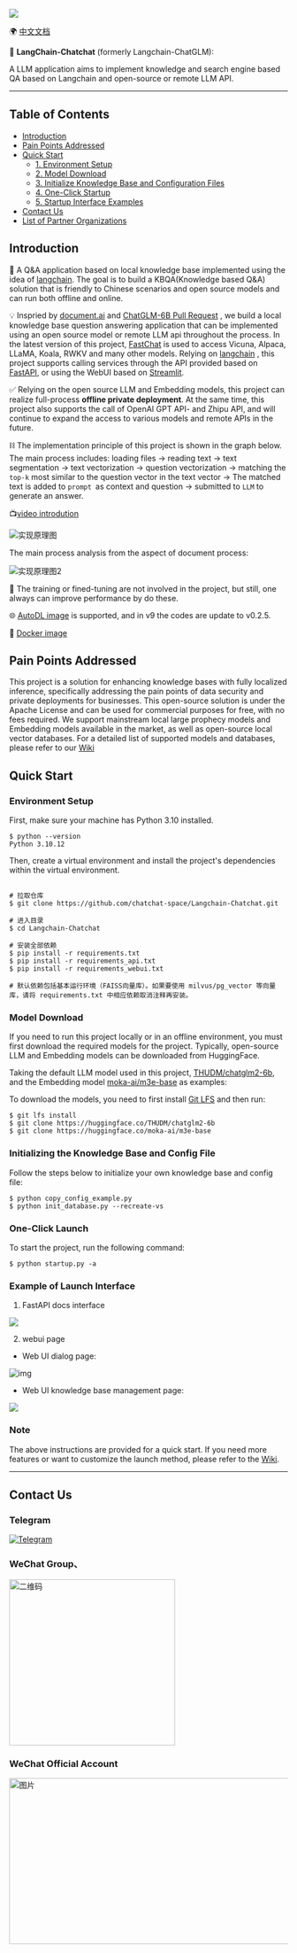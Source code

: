 ![](img/logo-long-chatchat-trans-v2.png)

🌍 [中文文档](README.md)

📃 **LangChain-Chatchat** (formerly Langchain-ChatGLM):  

A LLM application aims to implement knowledge and search engine based QA based on Langchain and open-source or remote LLM API.

---

## Table of Contents

- [Introduction](README.md#Introduction)
- [Pain Points Addressed](README.md#Pain-Points-Addressed)
- [Quick Start](README.md#Quick-Start)
  - [1. Environment Setup](README.md#1-Environment-Setup)
  - [2. Model Download](README.md#2-Model-Download)
  - [3. Initialize Knowledge Base and Configuration Files](README.md#3-Initialize-Knowledge-Base-and-Configuration-Files)
  - [4. One-Click Startup](README.md#4-One-Click-Startup)
  - [5. Startup Interface Examples](README.md#5-Startup-Interface-Examples)
- [Contact Us](README.md#Contact-Us)
- [List of Partner Organizations](README.md#List-of-Partner-Organizations)

## Introduction

🤖️ A Q&A application based on local knowledge base implemented using the idea of [langchain](https://github.com/hwchase17/langchain). The goal is to build a KBQA(Knowledge based Q&A) solution that is friendly to Chinese scenarios and open source models and can run both offline and online.

💡 Inspried by [document.ai](https://github.com/GanymedeNil/document.ai) and [ChatGLM-6B Pull Request](https://github.com/THUDM/ChatGLM-6B/pull/216) , we build a local knowledge base question answering application that can be implemented using an open source model or remote LLM api throughout the process. In the latest version of this project, [FastChat](https://github.com/lm-sys/FastChat) is used to access Vicuna, Alpaca, LLaMA, Koala, RWKV and many other models. Relying on [langchain](https://github.com/langchain-ai/langchain) , this project supports calling services through the API provided based on [FastAPI](https://github.com/tiangolo/fastapi), or using the WebUI based on [Streamlit](https://github.com/streamlit/streamlit).

✅ Relying on the open source LLM and Embedding models, this project can realize full-process **offline private deployment**. At the same time, this project also supports the call of OpenAI GPT API- and Zhipu API, and will continue to expand the access to various models and remote APIs in the future.

⛓️ The implementation principle of this project is shown in the graph below. The main process includes: loading files -> reading text -> text segmentation -> text vectorization -> question vectorization -> matching the `top-k` most similar to the question vector in the text vector -> The matched text is added to `prompt `as context and question -> submitted to `LLM` to generate an answer.

📺[video introdution](https://www.bilibili.com/video/BV13M4y1e7cN/?share_source=copy_web&vd_source=e6c5aafe684f30fbe41925d61ca6d514)

![实现原理图](img/langchain+chatglm.png)

The main process analysis from the aspect of document process:

![实现原理图2](img/langchain+chatglm2.png)

🚩 The training or fined-tuning are not involved in the project, but still, one always can improve performance by do these.

🌐 [AutoDL image](registry.cn-beijing.aliyuncs.com/chatchat/chatchat:0.2.5) is supported, and in v9 the codes are update to v0.2.5.

🐳 [Docker image](registry.cn-beijing.aliyuncs.com/chatchat/chatchat:0.2.5)

## Pain Points Addressed

This project is a solution for enhancing knowledge bases with fully localized inference, specifically addressing the pain points of data security and private deployments for businesses.
This open-source solution is under the Apache License and can be used for commercial purposes for free, with no fees required.
We support mainstream local large prophecy models and Embedding models available in the market, as well as open-source local vector databases. For a detailed list of supported models and databases, please refer to our [Wiki](https://github.com/chatchat-space/Langchain-Chatchat/wiki/)

## Quick Start
### Environment Setup
First, make sure your machine has Python 3.10 installed.
```
$ python --version
Python 3.10.12
```
Then, create a virtual environment and install the project's dependencies within the virtual environment.
```shell

# 拉取仓库
$ git clone https://github.com/chatchat-space/Langchain-Chatchat.git

# 进入目录
$ cd Langchain-Chatchat

# 安装全部依赖
$ pip install -r requirements.txt 
$ pip install -r requirements_api.txt
$ pip install -r requirements_webui.txt  

# 默认依赖包括基本运行环境（FAISS向量库）。如果要使用 milvus/pg_vector 等向量库，请将 requirements.txt 中相应依赖取消注释再安装。
```
### Model Download

If you need to run this project locally or in an offline environment, you must first download the required models for the project. Typically, open-source LLM and Embedding models can be downloaded from HuggingFace.

Taking the default LLM model used in this project, [THUDM/chatglm2-6b](https://huggingface.co/THUDM/chatglm2-6b), and the Embedding model [moka-ai/m3e-base](https://huggingface.co/moka-ai/m3e-base) as examples:

To download the models, you need to first install [Git LFS](https://docs.github.com/zh/repositories/working-with-files/managing-large-files/installing-git-large-file-storage) and then run:

```Shell
$ git lfs install
$ git clone https://huggingface.co/THUDM/chatglm2-6b
$ git clone https://huggingface.co/moka-ai/m3e-base
```

###  Initializing the Knowledge Base and Config File

Follow the steps below to initialize your own knowledge base and config file:
```shell
$ python copy_config_example.py
$ python init_database.py --recreate-vs
 ```

### One-Click Launch

To start the project, run the following command:
```shell
$ python startup.py -a
```

### Example of Launch Interface
1. FastAPI docs interface

![](img/fastapi_docs_026.png)

2. webui page

- Web UI dialog page:

![img](img/LLM_success.png)

- Web UI knowledge base management page:

![](img/init_knowledge_base.jpg)

### Note

The above instructions are provided for a quick start. If you need more features or want to customize the launch method, please refer to the [Wiki](https://github.com/chatchat-space/Langchain-Chatchat/wiki/).

---

## Contact Us
### Telegram

[![Telegram](https://img.shields.io/badge/Telegram-2CA5E0?style=for-the-badge&logo=telegram&logoColor=white "langchain-chatglm")](https://t.me/+RjliQ3jnJ1YyN2E9)

### WeChat Group、

<img src="img/qr_code_67.jpg" alt="二维码" width="300" height="300" />

### WeChat Official Account

<img src="img/official_account.png" alt="图片" width="900" height="300" />

